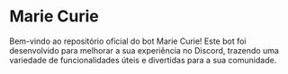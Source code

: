 # Marie Curie # 
Bem-vindo ao repositório oficial do bot Marie Curie! Este bot foi desenvolvido para melhorar a sua experiência no Discord, trazendo uma variedade de funcionalidades úteis e divertidas para a sua comunidade.
